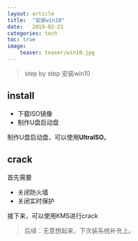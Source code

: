 ```yaml
---
layout: article
title:  "安装win10"
date:   2019-02-21
categories: tech
toc: true
image:
    teaser: teaser/win10.jpg
---
```


> step by step 安装win10

## install

- 下载ISO镜像
- 制作U盘启动盘

制作U盘启动盘，可以使用**UltraISO**。

## crack

首先需要

- 关闭防火墙
- 关闭实时保护

接下来，可以使用KMS进行crack

>后续：无意想起来，下次装系统补充上。
